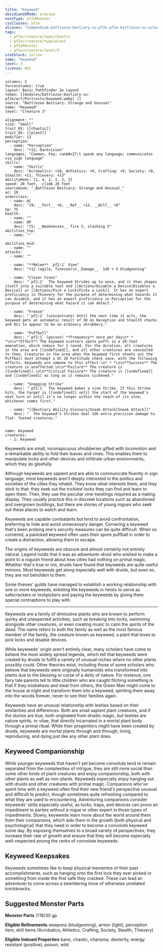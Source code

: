 ```yaml
---
title: "Keyweed"
obsidianUIMode: preview
noteType: pf2eMonster
cssClasses: pf2e
aliases: "Compendium.battlezoo-bestiary-su-pf2e.pf2e-battlezoo-su-actors.Actor.TJyqWmBFGcSNCZLB" 
tags:
  - pf2e/creature/type/chaotic
  - pf2e/creature/type/plant
  - pf2eMonster
  - pf2e/creature/level/3
statblock: inline
name: "Keyweed"
level: 3
license: OGL
---
```


```statblock
columns: 2
forcecolumns: true
layout: Basic Pathfinder 2e Layout
token: [[modules/battlezoo-bestiary-su-pf2e/art/Portraits/keyweed.webp| ]]
source: "Battlezoo Bestiary: Strange and Unusual"
name: "Keyweed"
level: "Creature 3"

alignment: ""
size: "Small"
trait_01: [[chaotic]]
trait_02: [[plant]]
modifier: 12
perception:
  - name: "Perception"
    desc: "+12; Darkvision"
languages: "Common, Fey; can&#x27;t speak any language; communicates via sign language"
skills:
  - name: "Skills"
    desc: "Acrobatics: +10, Athletics: +9, Crafting: +9, Society: +9, Stealth: +11, Thievery: +13"
abilityMods: [1, 4, 1, 1, 3, 3]
speed: 20 feet,  climb 20 feet
sourcebook: "_Battlezoo Bestiary: Strange and Unusual_"
ac: 19
armorclass:
  - name: AC
    desc: "19; __Fort__ +6, __Ref__ +12, __Will__ +9"
hp: 75
health:
  - name: ""
  - name: HP
    desc: "75; __Weaknesses__ fire 5, slashing 5"
abilities_top:
  - name: ""

abilities_mid:
  - name: ""
attacks:
  - name: ""

  - name: "**Melee** `pf2:1` Vine"
    desc: "+12 (agile, finesse)\n__Damage__  1d8 + 4 bludgeoning"

  - name: "Clever Vines"
    desc: "`pf2:2`  The keyweed Strides up to once, and it then shapes itself into a suitable tool and [[Actions/Disable a Device|Disables a Device]] or [[Actions/Pick a Lock|Picks a Lock]]. It has an expert proficiency in Thievery for the purpose of determining what hazards it can disable, and it has an expert proficiency in Perception for the purpose of determining what hazard it can detect."

  - name: "Freeze"
    desc: "`pf2:2` (concentrate) Until the next time it acts, the keyweed gets an automatic result of 30 on Deception and Stealth checks and DCs to appear to be an ordinary shrubbery."

  - name: "Puffball"
    desc: "`pf2:1` (poison) **Frequency** once per day\n* * *\n\n**Effect** The keyweed scatters spore puffs in a 20-foot emanation, which remain for 1 round. For the duration, all creatures in the area are [[undefined]], and all other creatures are concealed to them. Creatures in the area when the keyweed first shoots out the Puffball must attempt a DC 20 Fortitude check save, with the following effects. Keyweeds are immune to this effect.\n* * *\n\n**Success** The creature is unaffected.\n\n**Failure** The creature is [[undefined]].\n\n**Critical Failure** The creature is [[undefined]] and [[undefined]] as long as it remains sickened."

  - name: "Snagging Strike"
    desc: "`pf2:1`  The keyweed makes a vine Strike. If this Strike hits, the target is [[undefined]] until the start of the keyweed's next turn or until it's no longer within the reach of its vine, whichever comes first."

  - name: "[[Bestiary Ability Glossary/Sneak Attack|Sneak Attack]]"
    desc: "  The keyweed's Strikes deal 1d6 extra precision damage to flat- footed creatures."
 
```

```encounter-table
name: Keyweed
creatures:
  - 1: Keyweed
```



Keyweeds are small, inconspicuous shrubberies gifted with locomotion and a remarkable ability to fold their leaves and vines. This enables them to manipulate locks and other devices and infiltrate urban environments, which they do gleefully.

Although keyweeds are sapient and are able to communicate fluently in sign language, most keyweeds aren't deeply interested in the politics and societies of the cities they inhabit. They know what interests them, and they stick to that: they seek out the trickiest locks they can find and learn to open them. Then, they use the peculiar vine-twistings required as a mating display. They usually practice this in discreet locations such as abandoned and overgrown buildings, but there are stories of young rogues who seek out these places to watch and learn.

Keyweeds are capable combatants but tend to avoid confrontation, preferring to hide and avoid unnecessary danger. Cornering a keyweed that's been probing one's security measures can be quite difficult. When so cornered, a panicked keyweed often uses their spore puffball in order to create a distraction, allowing them to escape.

The origins of keyweeds are obscure and almost certainly not entirely natural. Legend holds that it was an adventurer-druid who wished to make a point to a roguish friend about how cities had nothing on primal magic. Whether that's true or not, druids have found that keyweeds are quite useful minions. Most keyweeds get along especially well with druids, but even so, they are not beholden to them.

Some thieves' guilds have managed to establish a working relationship with one or more keyweeds, enlisting the keyweeds in heists to serve as safecrackers or lockpickers and paying the keyweeds by giving them special contraptions to play with.

* * *

Keyweeds are a family of diminutive plants who are known to perform quirky and unexpected activities, such as breaking into locks, swimming alongside other creatures, or even creating music to calm the spirits of the dead. The name refers to both the family as well as the most famous member of the family, the creature known as keyweed, a plant that loves to pick locks and disable devices.

While keyweeds' origin aren't entirely clear, many scholars have come to believe the most widely spread legends, which tell that keyweeds were created by druids to fulfill a variety of unusual niches where no other plants possibly could. Other theories exist, including those of some scholars who believe that keyweeds were originally humanoids who transformed into plants due to the blessing or curse of a deity of nature. For instance, one fairy tale parents tell to little children who are caught filching something is that if they misbehave and steal from others, the Green Man might come to the house at night and transform them into a keyweed, spiriting them away into the woods forever, never to see their families again.

Keyweeds have an unusual relationship with leshies based on their similarities and differences. Both are small sapient plant creatures, and if the stories are true, both originated from druidic magic, but leshies are nature spirits, or vitae, that directly incarnated in a mortal plant body through a primal ritual. While their progenitors might have been created by druids, keyweeds are mortal plants through and through, living, reproducing, and dying just like any other plant does.

## Keyweed Companionship

While younger keyweeds that haven't yet become convolute tend to remain separated from the complexities of intrigue, they are still more social than some other kinds of plant creatures and enjoy companionship, both with other plants as well as non-plants. Keyweeds especially enjoy hanging out with druids and other creatures with primal magic. Companions who've spent time with a keyweed often find their new friend's perspective unusual and difficult to predict, though sometimes quite refreshing compared to what they are used to encountering. Adventuring companions consider keyweeds' skills especially useful, as locks, traps, and devices can prove an impediment to parties without a rogue or other expert in those types of impediments. Slowly, keyweeds learn more about the world around them from their companions, which aids them in the growth (both physical and psychological) that they need in order to become a convolute keyweed some day. By exposing themselves to a broad variety of perspectives, they increase their rate of growth and ensure that they will become especially well-respected among the ranks of convolute keyweeds.

## Keyweed Keepsakes

Keyweeds sometimes like to keep physical mementos of their past accomplishments, such as hanging onto the first lock they ever picked or something from inside the first safe they cracked. These can lead an adventurer to come across a bewildering trove of otherwise unrelated knickknacks.

## Suggested Monster Parts

**Monster Parts** 7/18/30 gp

**Eligible Refinements** weapons (bludgeoning), armor (light), perception item, skill items (Acrobatics, Athletics, Crafting, Society, Stealth, Thievery)

**Eligible Imbued Properties** bane, chaotic, charisma, dexterity, energy resistant (positive), poison, wild
